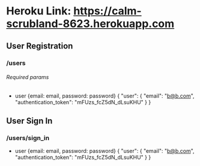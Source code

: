 # Heroku Link: https://calm-scrubland-8623.herokuapp.com


## User Registration

### /users

###### Required params

* user {email: email, password: password}
{
  "user": {
  "email": "b@b.com",
  "authentication_token": "mFUzs_fcZ5dN_dLsuKHU"
  }
}

## User Sign In

### /users/sign_in

* user {email: email, password: password}
{
  "user": {
  "email": "b@b.com",
  "authentication_token": "mFUzs_fcZ5dN_dLsuKHU"
  }
}
